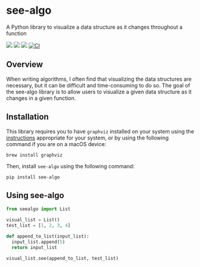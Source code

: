 # see-algo
A Python library to visualize a data structure as it changes throughout a function

[![](https://img.shields.io/badge/License-Apache_2.0-pink.svg)](./LICENSE) 
![](https://img.shields.io/github/issues/sarahtang7/see-algo)
![](https://img.shields.io/codecov/c/github/sarahtang7/see-algo/main?color=lightgreen)
[![CI](https://github.com/sarahtang7/see-algo/actions/workflows/main.yml/badge.svg?branch=main)](https://github.com/sarahtang7/see-algo/actions/workflows/main.yml)

## Overview
When writing algorithms, I often find that visualizing the data structures are necessary, but it can be difficult and time-consuming to do so. The goal of the see-algo library is to allow users to visualize a given data structure as it changes in a given function.

## Installation
This library requires you to have `graphviz` installed on your system using the [instructions](https://graphviz.org/download/) appropriate for your system, or by using the following command if you are on a macOS device: 
```
brew install graphviz
```
Then, install `see-algo` using the following command:
```
pip install see-algo
```

## Using see-algo
```python
from seealgo import List

visual_list = List()
test_list = [1, 2, 3, 4]

def append_to_list(input_list):
  input_list.append(5)
  return input_list

visual_list.see(append_to_list, test_list)
```
